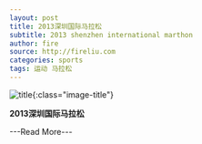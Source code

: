 ```yaml
---
layout: post
title: 2013深圳国际马拉松
subtitle: 2013 shenzhen international marthon
author: fire
source: http://fireliu.com
categories: sports 
tags: 运动 马拉松
---
```


![title](https://image.sideproject.cn/titlex/title_004.jpg){:class="image-title"}

**2013深圳国际马拉松**

---Read More---